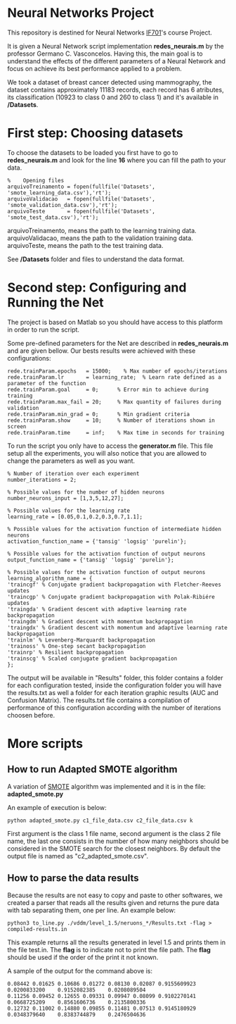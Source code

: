 # Neural Networks Project

This repository is destined for Neural Networks [IF701](http://www.cin.ufpe.br/~gcv/web_lci/intro.html "IF701")'s course Project.

It is given a Neural Network script implementation **redes_neurais.m** by the professor Germano C. Vasconcelos. Having this, the main goal is to understand the effects of the different parameters of a Neural Network and focus on achieve its best performance applied to a problem.

We took a dataset of breast cancer detected using mammography, the dataset contains approximately 11183 records, each record has 6 atributes, its classification (10923 to class 0 and 260 to class 1) and it's available in **/Datasets**.

# First step: Choosing datasets

To choose the datasets to be loaded you first have to go to **redes_neurais.m** and look for the line **16** where you can fill the path to your data.

```
%    Opening files
arquivoTreinamento = fopen(fullfile('Datasets', 'smote_learning_data.csv'),'rt');
arquivoValidacao   = fopen(fullfile('Datasets', 'smote_validation_data.csv'),'rt');
arquivoTeste       = fopen(fullfile('Datasets', 'smote_test_data.csv'),'rt');
```
arquivoTreinamento, means the path to the learning training data.
arquivoValidacao, means the path to the validation training data.
arquivoTeste, means the path to the test training data.

See **/Datasets** folder and files to understand the data format.

# Second step: Configuring and Running the Net

The project is based on Matlab so you should have access to this platform in order to run the script.

Some pre-defined parameters for the Net are described in **redes_neurais.m** and are given bellow. Our bests results were achieved with these configurations:

```
rede.trainParam.epochs   = 15000;    % Max number of epochs/iterations
rede.trainParam.lr       = learning_rate;  % Learn rate defined as a parameter of the function
rede.trainParam.goal     = 0;      % Error min to achieve during training
rede.trainParam.max_fail = 20;     % Max quantity of failures during validation
rede.trainParam.min_grad = 0;      % Min gradient criteria
rede.trainParam.show     = 10;     % Number of iterations shown in screen
rede.trainParam.time     = inf;    % Max time in seconds for training

```

To run the script you only have to access the **generator.m** file. This file setup all the experiments, you will also notice that you are allowed to change the parameters as well as you want.

```
% Number of iteration over each experiment
number_iterations = 2;

% Possible values for the number of hidden neurons
number_neurons_input = [1,3,5,12,27];

% Possible values for the learning rate
learning_rate = [0.05,0.1,0.2,0.3,0.7,1.1];

% Possible values for the activation function of intermediate hidden neurons
activation_function_name = {'tansig' 'logsig' 'purelin'};

% Possible values for the activation function of output neurons
output_function_name = {'tansig' 'logsig' 'purelin'};

% Possible values for the activation function of output neurons
learning_algorithm_name = {
'traincgf' % Conjugate gradient backpropagation with Fletcher-Reeves updates
'traincgp' % Conjugate gradient backpropagation with Polak-Ribiére updates
'traingda' % Gradient descent with adaptive learning rate backpropagation
'traingdm' % Gradient descent with momentum backpropagation
'traingdx' % Gradient descent with momentum and adaptive learning rate backpropagation
'trainlm' % Levenberg-Marquardt backpropagation
'trainoss' % One-step secant backpropagation
'trainrp' % Resilient backpropagation
'trainscg' % Scaled conjugate gradient backpropagation
};

```
The output will be available in "Results" folder, this folder contains a folder for each configuration tested, inside the configuration folder you will have the results.txt as well a folder for each iteration graphic results (AUC and Confusion Matrix). The results.txt file contains a compilation of performance of this configuration according with the number of iterations choosen before.

# More scripts
## How to run Adapted SMOTE algorithm

A variation of [SMOTE](https://www.jair.org/media/953/live-953-2037-jair.pdf "SMOTE") algorithm was implemented and it is in the file: **adapted_smote.py**

An example of execution is below:

```
python adapted_smote.py c1_file_data.csv c2_file_data.csv k
```
First argument is the class 1 file name, second argument is the class 2 file name, the last one consists in the number of how many neighbors should be considered in the SMOTE search for the closest neighbors. By default the output file is named as "c2_adapted_smote.csv".

## How to parse the data results #

Because the results are not easy to copy and paste to other softwares, we created a parser that reads all the results given and returns the pure data with tab separating them, one per line. An example below:

```
python3 to_line.py ./vddm/level_1.5/neruons_*/Results.txt -flag > compiled-results.in
```

This example returns all the results generated in level 1.5 and prints them in the file test.in. The **flag** is to indicate not to print the file path. The **flag** should be used if the order of the print it not known.

A sample of the output for the command above is:

```
0.08442	0.01625	0.10686	0.01272	0.08130	0.02087	0.9155609923	0.0200833200	0.9152082385	0.0208089504
0.11256	0.09452	0.12655	0.09331	0.09947	0.08099	0.9102270141	0.0668725209	0.8561606736	0.2135800336
0.12732	0.11002	0.14880	0.09855	0.11481	0.07513	0.9145180929	0.0348379640	0.8383744879	0.2476504636
```
